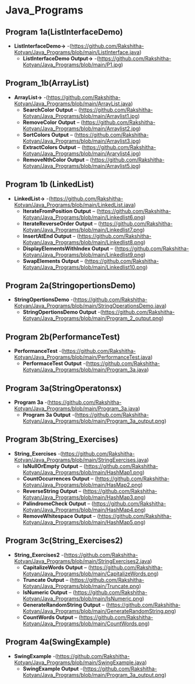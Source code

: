 # Java_Programs
## Program 1a(ListInterfaceDemo)
- **ListInterfaceDemo->** -(https://github.com/Rakshitha-Kotyan/Java_Programs/blob/main/ListInterface.java)
  - **ListInterfaceDemo Output->** -(https://github.com/Rakshitha-Kotyan/Java_Programs/blob/main/P1.jpg)

## Program_1b(ArrayList)
- **ArrayList->** -(https://github.com/Rakshitha-Kotyan/Java_Programs/blob/main/ArrayList.java)
  - **SearchColor Output** – (https://github.com/Rakshitha-Kotyan/Java_Programs/blob/main/Arraylist1.jpg) 
  - **RemoveColor Output** – (https://github.com/Rakshitha-Kotyan/Java_Programs/blob/main/Arraylist2.jpg) 
  - **SortColors Output** – (https://github.com/Rakshitha-Kotyan/Java_Programs/blob/main/Arraylist3.jpg)  
  - **ExtractColors Output** – (https://github.com/Rakshitha-Kotyan/Java_Programs/blob/main/Ararylist4.jpg)
  - **RemoveNthColor Output** – (https://github.com/Rakshitha-Kotyan/Java_Programs/blob/main/Arraylist5.jpg)
## Program 1b (LinkedList)
- **LinkedList->** -(https://github.com/Rakshitha-Kotyan/Java_Programs/blob/main/LinkedList.java)
  - **IterateFromPosition Output** – (https://github.com/Rakshitha-Kotyan/Java_Programs/blob/main/Linkedlist6.png)  
  - **IterateReverseOrder Output** – (https://github.com/Rakshitha-Kotyan/Java_Programs/blob/main/Linkedlist7.png)  
  - **InsertAtEnd Output** – (https://github.com/Rakshitha-Kotyan/Java_Programs/blob/main/Linkedlist8.png)  
  - **DisplayElementsWithIndex Output** – (https://github.com/Rakshitha-Kotyan/Java_Programs/blob/main/Linkedlist9.png)  
  - **SwapElements Output** – (https://github.com/Rakshitha-Kotyan/Java_Programs/blob/main/Linkedlist10.png)

## Program 2a(StringopertionsDemo)
- **StringOpertionsDemo** -(https://github.com/Rakshitha-Kotyan/Java_Programs/blob/main/StringOperationsDemo.java)
  - **StringOpertionsDemo Output** -(https://github.com/Rakshitha-Kotyan/Java_Programs/blob/main/Program_2_output.png)
## Program 2b(PerformanceTest)
- **PerformanceTest** -(https://github.com/Rakshitha-Kotyan/Java_Programs/blob/main/PerformanceTest.java)
  - **PerformaceTest Output** -(https://github.com/Rakshitha-Kotyan/Java_Programs/blob/main/Program_3a.java)
## Program 3a(StringOperatonsx)
  - **Program 3a** -(https://github.com/Rakshitha-Kotyan/Java_Programs/blob/main/Program_3a.java)
    - **Program 3a Output** -(https://github.com/Rakshitha-Kotyan/Java_Programs/blob/main/Program_3a_output.png)
## Program 3b(String_Exercises)
  - **String_Exercises** -(https://github.com/Rakshitha-Kotyan/Java_Programs/blob/main/StringExercises.java)
    - **IsNullOrEmpty Output** – (https://github.com/Rakshitha-Kotyan/Java_Programs/blob/main/HashMap1.png)
    - **CountOccurrences Output** – (https://github.com/Rakshitha-Kotyan/Java_Programs/blob/main/HasMap2.png)
    - **ReverseString Output** – (https://github.com/Rakshitha-Kotyan/Java_Programs/blob/main/HashMap3.png)
    - **PalindromeCheck Output** – (https://github.com/Rakshitha-Kotyan/Java_Programs/blob/main/HashMap4.png)
    - **RemoveWhitespace Output** – (https://github.com/Rakshitha-Kotyan/Java_Programs/blob/main/HashMap5.png)
## Program 3c(String_Exercises2)
  - **String_Exercises2** -(https://github.com/Rakshitha-Kotyan/Java_Programs/blob/main/StringExercises2.java)
    - **CapitalizeWords Output** – (https://github.com/Rakshitha-Kotyan/Java_Programs/blob/main/CapitalizeWords.png)
    - **Truncate Output** – (https://github.com/Rakshitha-Kotyan/Java_Programs/blob/main/Truncate.png)
    - **IsNumeric Output** – (https://github.com/Rakshitha-Kotyan/Java_Programs/blob/main/IsNumeric.png)
    - **GenerateRandomString Output** – (https://github.com/Rakshitha-Kotyan/Java_Programs/blob/main/GenerateRandomString.png)
    - **CountWords Output** – (https://github.com/Rakshitha-Kotyan/Java_Programs/blob/main/CountWords.png)
## Program 4a(SwingExample)
  - **SwingExample** -(https://github.com/Rakshitha-Kotyan/Java_Programs/blob/main/SwingExample.java)
    - **SwingExample Output** -(https://github.com/Rakshitha-Kotyan/Java_Programs/blob/main/Program_3a_output.png)
